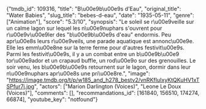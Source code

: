 {"tmdb_id": 109316, "title": "B\u00e9b\u00e9s d'Eau", "original_title": "Water Babies", "slug_title": "bebes-d-eau", "date": "1935-05-11", "genre": ["Animation"], "score": "5.3/10", "synopsis": "Le soleil se r\u00e9veille sur un calme lagon sur lequel les n\u00e9nuphars s'ouvrent pour r\u00e9v\u00e9ler des \"b\u00e9b\u00e9s d'eau\" endormis. Peu apr\u00e8s leurs r\u00e9veils, une parade aquatique est annonc\u00e9e. Elle les emm\u00e8ne sur la terre ferme pour d'autres festivit\u00e9s. Parmi les festivit\u00e9s, il y a un combat entre un b\u00e9b\u00e9 tor\u00e9ador et un crapaud buffle, un rod\u00e9o sur des grenouilles. Le soir venu, les b\u00e9b\u00e9s retournent sur le lagon, dormir dans leur n\u00e9nuphars apr\u00e8s une pri\u00e8re.", "image": "https://image.tmdb.org/t/p/w185_and_h278_bestv2/vnRKfIuIxyKtQKuHV1xTSPfur7j.jpg", "actors": ["Marion Darlington (Voices)", "Leone Le Doux (Voices)"], "comments": [], "recommandations_id": [161840, 156510, 174274, 66874], "youtube_key": "notfound"}